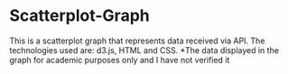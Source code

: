 # Scatterplot-Graph
This is a scatterplot graph that represents data received via API.
The technologies used are: d3.js, HTML and CSS.
*The data displayed in the graph for academic purposes only and I have not verified it
